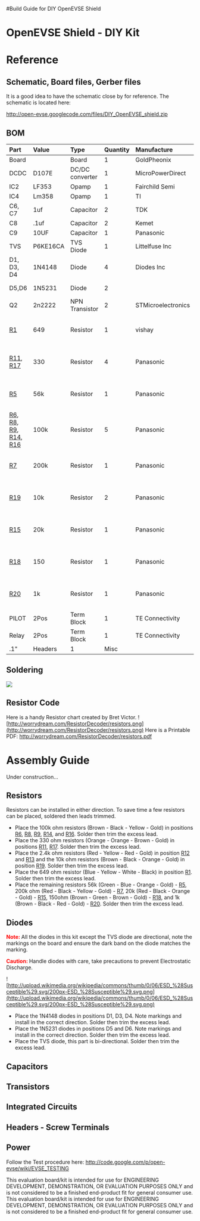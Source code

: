 #Build Guide for DIY OpenEVSE Shield


# OpenEVSE Shield - DIY Kit #


# Reference #


## Schematic, Board files, Gerber files ##
It is a good idea to have the schematic close by for reference.
The schematic is located here:

http://open-evse.googlecode.com/files/DIY_OpenEVSE_shield.zip




## BOM ##
|Part|Value|	Type|	Quantity|	Manufacture|	Part Number| Marking |
|:---|:----|:----|:--------|:-----------|:-----------|:--------|
|Board|	 |	Board|	1|	GoldPheonix|	Board|  |
|DCDC|	D107E|	DC/DC converter|	1|	MicroPowerDirect|	D117E|  |
|IC2|	LF353|	Opamp|	1|	Fairchild Semi|	LF353NFS-ND| LF353 |
|IC4|	Lm358|	Opamp|	1|	TI|	296-1395-5-ND| LM368 |
|C6, C7|	1uf|	Capacitor|	2|	TDK|	445-8607-ND| 105 |
|C8|	.1uf|	Capacitor|	2|	Kemet|	399-9872-1-ND| 104 |
|C9|	10UF|	Capacitor|	1|	Panasonic|	P5148-ND|  |
|TVS|	P6KE16CA|	TVS Diode|	1|	Littelfuse Inc| 	P6KE16CA| bi-directional |
|D1, D3, D4|	1N4148|	Diode|	4|	Diodes Inc|	1N4148DICT-ND|  |
|D5,D6	|1N5231 |Diode|	2|	 |	1N5231BVSCT-ND|  |
|Q2	|2n2222|	NPN Transistor|	2|	STMicroelectronics|	497-2598-ND|  |
|[R1](https://code.google.com/p/open-evse/source/detail?r=1)|	649|	Resistor|	1|	vishay|	PPC649YCT-ND| Blue - Yellow - White - Black|
|[R11](https://code.google.com/p/open-evse/source/detail?r=11), [R17](https://code.google.com/p/open-evse/source/detail?r=17)|	330|	Resistor|	4|	Panasonic|	CF14JT330RCT-ND| Orange - Orange - Brown - Gold|
|[R5](https://code.google.com/p/open-evse/source/detail?r=5)|	56k|	Resistor	|1	|Panasonic|	CF14JT56K0CT-ND| Green - Blue - Orange - Gold |
|[R6](https://code.google.com/p/open-evse/source/detail?r=6), [R8](https://code.google.com/p/open-evse/source/detail?r=8), [R9](https://code.google.com/p/open-evse/source/detail?r=9), [R14](https://code.google.com/p/open-evse/source/detail?r=14), [R16](https://code.google.com/p/open-evse/source/detail?r=16)|	100k|	Resistor|	5|	Panasonic|	CF14JT100K0CT-ND| Brown - Black - Yellow - Gold |
|[R7](https://code.google.com/p/open-evse/source/detail?r=7)|	200k|	Resistor|	1|	Panasonic|	CF14JT200K0CT-ND| Red - Black - Yellow - Gold |
|[R19](https://code.google.com/p/open-evse/source/detail?r=19)|	10k|	Resistor|	2|	Panasonic|	CF14JT10K0CT-ND| Brown - Black - Orange - Gold |
|[R15](https://code.google.com/p/open-evse/source/detail?r=15)|	20k|	Resistor|	1|	Panasonic|	CF14JT20K0CT-ND| Red - Black - Orange - Gold |
|[R18](https://code.google.com/p/open-evse/source/detail?r=18)|	150|	Resistor|	1|	Panasonic|	CF14JT150RCT-ND| Brown - Green - Brown - Gold|
|[R20](https://code.google.com/p/open-evse/source/detail?r=20)	|1k|	Resistor|	1|	Panasonic|	CF14JT1K00CT-ND| Brown - Black - Red - Gold|
|PILOT |2Pos|	Term Block|	1|	TE Connectivity|	1776244-2|  |
|Relay	|2Pos|	Term Block|	1|	TE Connectivity	|1776275-2|  |
|.1" |Headers	|		1|	Misc|	 |  |  |

## Soldering ##

[![](http://mightyohm.com/blog/wp-content/uploads/2011/04/FullSolderComic_EN_Page_1_resized.png)](http://mightyohm.com/files/soldercomic/FullSolderComic_EN.pdf)

## Resistor Code ##

Here is a handy Resistor chart created by Bret Victor.
![http://worrydream.com/ResistorDecoder/resistors.png](http://worrydream.com/ResistorDecoder/resistors.png)
Here is a Printable PDF:
http://worrydream.com/ResistorDecoder/resistors.pdf

# Assembly Guide #

Under construction...

## Resistors ##
Resistors can be installed in either direction. To save time a few resistors can be placed, soldered then leads trimmed.

  * Place the 100k ohm resistors (Brown - Black - Yellow - Gold) in positions [R6](https://code.google.com/p/open-evse/source/detail?r=6), [R8](https://code.google.com/p/open-evse/source/detail?r=8), [R9](https://code.google.com/p/open-evse/source/detail?r=9), [R14](https://code.google.com/p/open-evse/source/detail?r=14), and [R16](https://code.google.com/p/open-evse/source/detail?r=16). Solder then trim the excess lead.
  * Place the 330 ohm resistors (Orange - Orange - Brown - Gold) in positions [R11](https://code.google.com/p/open-evse/source/detail?r=11), [R17](https://code.google.com/p/open-evse/source/detail?r=17). Solder then trim the excess lead.
  * Place the 2.4k ohm resistors (Red - Yellow - Red - Gold) in position [R12](https://code.google.com/p/open-evse/source/detail?r=12) and [R13](https://code.google.com/p/open-evse/source/detail?r=13) and the 10k ohm resistors (Brown - Black - Orange - Gold) in position [R19](https://code.google.com/p/open-evse/source/detail?r=19). Solder then trim the excess lead.
  * Place the 649 ohm resistor (Blue - Yellow - White - Black) in position [R1](https://code.google.com/p/open-evse/source/detail?r=1). Solder then trim the excess lead.
  * Place the remaining resistors 56k (Green - Blue - Orange - Gold) - [R5](https://code.google.com/p/open-evse/source/detail?r=5), 200k ohm (Red - Black - Yellow - Gold) - [R7](https://code.google.com/p/open-evse/source/detail?r=7), 20k (Red - Black - Orange - Gold) - [R15](https://code.google.com/p/open-evse/source/detail?r=15), 150ohm (Brown - Green - Brown - Gold) - [R18](https://code.google.com/p/open-evse/source/detail?r=18), and 1k (Brown - Black - Red - Gold) - [R20](https://code.google.com/p/open-evse/source/detail?r=20). Solder then trim the excess lead.




## Diodes ##
<b><font color='red'>Note: </font></b> All the diodes in this kit except the TVS diode are directional, note the markings on the board and ensure the dark band on the diode matches the marking.

<b><font color='red'>Caution: </font></b> Handle diodes with care, take precautions to prevent Electrostatic Discharge.

![http://upload.wikimedia.org/wikipedia/commons/thumb/0/06/ESD_%28Susceptible%29.svg/200px-ESD_%28Susceptible%29.svg.png](http://upload.wikimedia.org/wikipedia/commons/thumb/0/06/ESD_%28Susceptible%29.svg/200px-ESD_%28Susceptible%29.svg.png)
  * Place the 1N4148 diodes in positions D1, D3, D4. Note markings and install in the correct direction. Solder then trim the excess lead.
  * Place the 1N5231 diodes in positions D5 and D6. Note markings and install in the correct direction. Solder then trim the excess lead.
  * Place the TVS diode, this part is bi-directional. Solder then trim the excess lead.

## Capacitors ##

## Transistors ##

## Integrated Circuits ##

## Headers - Screw Terminals ##

## Power ##



Follow the Test procedure here: http://code.google.com/p/open-evse/wiki/EVSE_TESTING


This evaluation board/kit is intended for use for ENGINEERING DEVELOPMENT, DEMONSTRATION, OR EVALUATION PURPOSES ONLY and is not considered to be a finished end-product fit for general consumer use.
This evaluation board/kit is intended for use for ENGINEERING DEVELOPMENT, DEMONSTRATION, OR EVALUATION PURPOSES ONLY and is not considered to be a finished end-product fit for general consumer use.